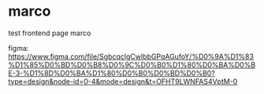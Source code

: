 # marco
test frontend page marco

figma: https://www.figma.com/file/SgbcqclgCwIbbGPqAGufoY/%D0%9A%D1%83%D1%85%D0%BD%D0%B8%D0%9C%D0%B0%D1%80%D0%BA%D0%BE-3-%D1%8D%D0%BA%D1%80%D0%B0%D0%BD%D0%B0?type=design&node-id=0-4&mode=design&t=OFHT9LWNFAS4VptM-0

